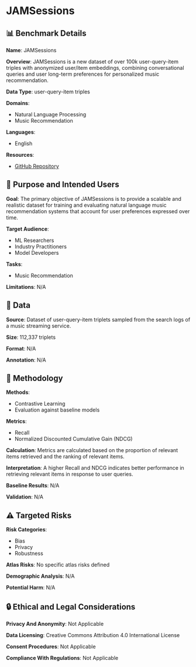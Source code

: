 # JAMSessions

## 📊 Benchmark Details

**Name**: JAMSessions

**Overview**: JAMSessions is a new dataset of over 100k user-query-item triples with anonymized user/item embeddings, combining conversational queries and user long-term preferences for personalized music recommendation.

**Data Type**: user-query-item triples

**Domains**:
- Natural Language Processing
- Music Recommendation

**Languages**:
- English

**Resources**:
- [GitHub Repository](https://github.com/hcai-mms/jam)

## 🎯 Purpose and Intended Users

**Goal**: The primary objective of JAMSessions is to provide a scalable and realistic dataset for training and evaluating natural language music recommendation systems that account for user preferences expressed over time.

**Target Audience**:
- ML Researchers
- Industry Practitioners
- Model Developers

**Tasks**:
- Music Recommendation

**Limitations**: N/A

## 💾 Data

**Source**: Dataset of user-query-item triplets sampled from the search logs of a music streaming service.

**Size**: 112,337 triplets

**Format**: N/A

**Annotation**: N/A

## 🔬 Methodology

**Methods**:
- Contrastive Learning
- Evaluation against baseline models

**Metrics**:
- Recall
- Normalized Discounted Cumulative Gain (NDCG)

**Calculation**: Metrics are calculated based on the proportion of relevant items retrieved and the ranking of relevant items.

**Interpretation**: A higher Recall and NDCG indicates better performance in retrieving relevant items in response to user queries.

**Baseline Results**: N/A

**Validation**: N/A

## ⚠️ Targeted Risks

**Risk Categories**:
- Bias
- Privacy
- Robustness

**Atlas Risks**:
No specific atlas risks defined

**Demographic Analysis**: N/A

**Potential Harm**: N/A

## 🔒 Ethical and Legal Considerations

**Privacy And Anonymity**: Not Applicable

**Data Licensing**: Creative Commons Attribution 4.0 International License

**Consent Procedures**: Not Applicable

**Compliance With Regulations**: Not Applicable
